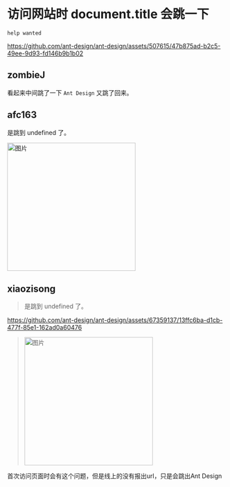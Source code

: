 # 访问网站时 document.title 会跳一下

`help wanted`

<!--
 ⚠️ ⚠️ ⚠️  IMPORTANT: Please use the following link to create a new issue: ⚠️ ⚠️ ⚠️

  http://new-issue.ant.design

If your issue was not created using the app above, it will be closed immediately.
-->

<!--
 ⚠️ ⚠️ ⚠️  注意：请使用下面的链接来新建 issue： ⚠️ ⚠️ ⚠️

  http://new-issue.ant.design

不是用上面的链接创建的 issue 会被立即关闭。
-->

https://github.com/ant-design/ant-design/assets/507615/47b875ad-b2c5-49ee-9d93-fd146b9b1b02

## zombieJ

看起来中间跳了一下 `Ant Design` 又跳了回来。

## afc163

是跳到 undefined 了。

<img width="296" alt="图片" src="https://github.com/ant-design/ant-design/assets/507615/80ad5b23-3544-4fbc-8b07-6f7ef278b369">

## xiaozisong

> 是跳到 undefined 了。

https://github.com/ant-design/ant-design/assets/67359137/13ffc6ba-d1cb-477f-85e1-162ad0a60476

> <img alt="图片" width="296" src="https://user-images.githubusercontent.com/507615/264007928-80ad5b23-3544-4fbc-8b07-6f7ef278b369.png">

首次访问页面时会有这个问题，但是线上的没有报出url，只是会跳出Ant Design
